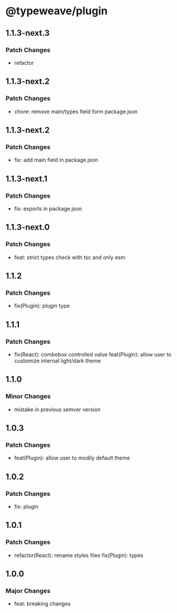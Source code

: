 # @typeweave/plugin

## 1.1.3-next.3

### Patch Changes

- refactor

## 1.1.3-next.2

### Patch Changes

- chore: remove main/types field form package.json

## 1.1.3-next.2

### Patch Changes

- fix: add main field in package.json

## 1.1.3-next.1

### Patch Changes

- fix: exports in package.json

## 1.1.3-next.0

### Patch Changes

- feat: strict types check with tsc and only esm

## 1.1.2

### Patch Changes

- fix(Plugin): plugin type

## 1.1.1

### Patch Changes

- fix(React): combobox controlled value
  feat(Plugin): allow user to customize internal light/dark theme

## 1.1.0

### Minor Changes

- mistake in previous semver version

## 1.0.3

### Patch Changes

- feat(Plugin): allow user to modily default theme

## 1.0.2

### Patch Changes

- fix: plugin

## 1.0.1

### Patch Changes

- refactor(React): rename styles files
  fix(Plugin): types

## 1.0.0

### Major Changes

- feat: breaking changes
